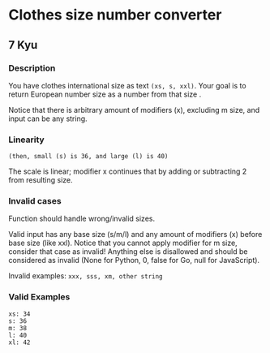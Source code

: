 # Clothes size number converter
## 7 Kyu

### Description

You have clothes international size as text ```(xs, s, xxl)```.
Your goal is to return European number size as a number from that size .

Notice that there is arbitrary amount of modifiers (x), excluding m size, and input can be any string.

### Linearity

```Base size for medium (m) is 38.
(then, small (s) is 36, and large (l) is 40)
```
The scale is linear; modifier x continues that by adding or subtracting 2 from resulting size.

### Invalid cases

Function should handle wrong/invalid sizes.

Valid input has any base size (s/m/l) and any amount of modifiers (x) before base size (like xxl).
Notice that you cannot apply modifier for m size, consider that case as invalid!
Anything else is disallowed and should be considered as invalid (None for Python, 0, false for Go, null for JavaScript).

Invalid examples: ```xxx, sss, xm, other string```

### Valid Examples
```
xs: 34
s: 36
m: 38
l: 40
xl: 42
```